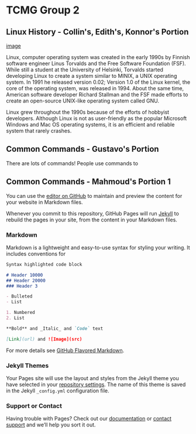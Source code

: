 # TCMG Group 2

## Linux History - **Collin's**, Edith's, Konnor's Portion
[image](https://upload.wikimedia.org/wikipedia/commons/0/09/Tux%2C_gray%EF%BC%8Fgrey_background.png)

Linux, computer operating system was created in the early 1990s by Finnish software engineer Linus Torvalds and the Free Software Foundation (FSF). While still a student at the University of Helsinki, Torvalds started developing Linux to create a system similar to MINIX, a UNIX operating system. In 1991 he released version 0.02; Version 1.0 of the Linux kernel, the core of the operating system, was released in 1994. About the same time, American software developer Richard Stallman and the FSF made efforts to create an open-source UNIX-like operating system called GNU.

Linux grew throughout the 1990s because of the efforts of hobbyist developers. Although Linux is not as user-friendly as the popular Microsoft Windows and Mac OS operating systems, it is an efficient and reliable system that rarely crashes.

## Common Commands - Gustavo's Portion


There are lots of commands! People use commands to 

## Common Commands - Mahmoud's Portion 1

You can use the [editor on GitHub](https://github.com/Collinchristian70/Lab2/edit/gh-pages/index.md) to maintain and preview the content for your website in Markdown files.

Whenever you commit to this repository, GitHub Pages will run [Jekyll](https://jekyllrb.com/) to rebuild the pages in your site, from the content in your Markdown files.

### Markdown

Markdown is a lightweight and easy-to-use syntax for styling your writing. It includes conventions for

```markdown
Syntax highlighted code block

# Header 10000
## Header 20000
### Header 3

- Bulleted
- List

1. Numbered
2. List

**Bold** and _Italic_ and `Code` text

[Link](url) and ![Image](src)
```

For more details see [GitHub Flavored Markdown](https://guides.github.com/features/mastering-markdown/).

### Jekyll Themes

Your Pages site will use the layout and styles from the Jekyll theme you have selected in your [repository settings](https://github.com/Collinchristian70/Lab2/settings/pages). The name of this theme is saved in the Jekyll `_config.yml` configuration file.

### Support or Contact

Having trouble with Pages? Check out our [documentation](https://docs.github.com/categories/github-pages-basics/) or [contact support](https://support.github.com/contact) and we’ll help you sort it out.

